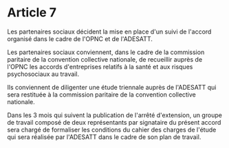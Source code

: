 # Article 7

Les partenaires sociaux décident la mise en place d'un suivi de l'accord organisé dans le cadre de l'OPNC et de l'ADESATT.

Les partenaires sociaux conviennent, dans le cadre de la commission paritaire de la convention collective nationale, de recueillir auprès de l'OPNC les accords d'entreprises relatifs à la santé et aux risques psychosociaux au travail.

Ils conviennent de diligenter une étude triennale auprès de l'ADESATT qui sera restituée à la commission paritaire de la convention collective nationale.

Dans les 3 mois qui suivent la publication de l'arrêté d'extension, un groupe de travail composé de deux représentants par signataire du présent accord sera chargé de formaliser les conditions du cahier des charges de l'étude qui sera réalisée par l'ADESATT dans le cadre de son plan de travail.

